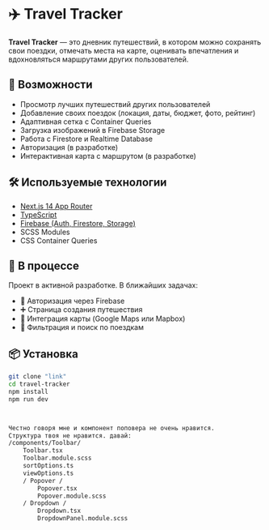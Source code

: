 # ✈️ Travel Tracker

**Travel Tracker** — это дневник путешествий, в котором можно сохранять свои поездки, отмечать места на карте, оценивать впечатления и вдохновляться маршрутами других пользователей.

## 🚀 Возможности

- Просмотр лучших путешествий других пользователей
- Добавление своих поездок (локация, даты, бюджет, фото, рейтинг)
- Адаптивная сетка с Container Queries
- Загрузка изображений в Firebase Storage
- Работа с Firestore и Realtime Database
- Авторизация (в разработке)
- Интерактивная карта с маршрутом (в разработке)

## 🛠️ Используемые технологии

- [Next.js 14 App Router](https://nextjs.org/)
- [TypeScript](https://www.typescriptlang.org/)
- [Firebase (Auth, Firestore, Storage)](https://firebase.google.com/)
- SCSS Modules
- CSS Container Queries

## 🧪 В процессе

Проект в активной разработке. В ближайших задачах:
- 🔐 Авторизация через Firebase
- ➕ Страница создания путешествия
- 📍 Интеграция карты (Google Maps или Mapbox)
- 🔎 Фильтрация и поиск по поездкам

## 📦 Установка

```bash
git clone "link"
cd travel-tracker
npm install
npm run dev



Честно говоря мне и компонент поповера не очень нравится.
Структура твоя не нравится. давай:
/components/Toolbar/
	Toolbar.tsx
	Toolbar.module.scss
	sortOptions.ts
	viewOptions.ts
	/ Popover /
		Popover.tsx
		Popover.module.scss
	/ Dropdown /
		Dropdown.tsx
		DropdownPanel.module.scss

